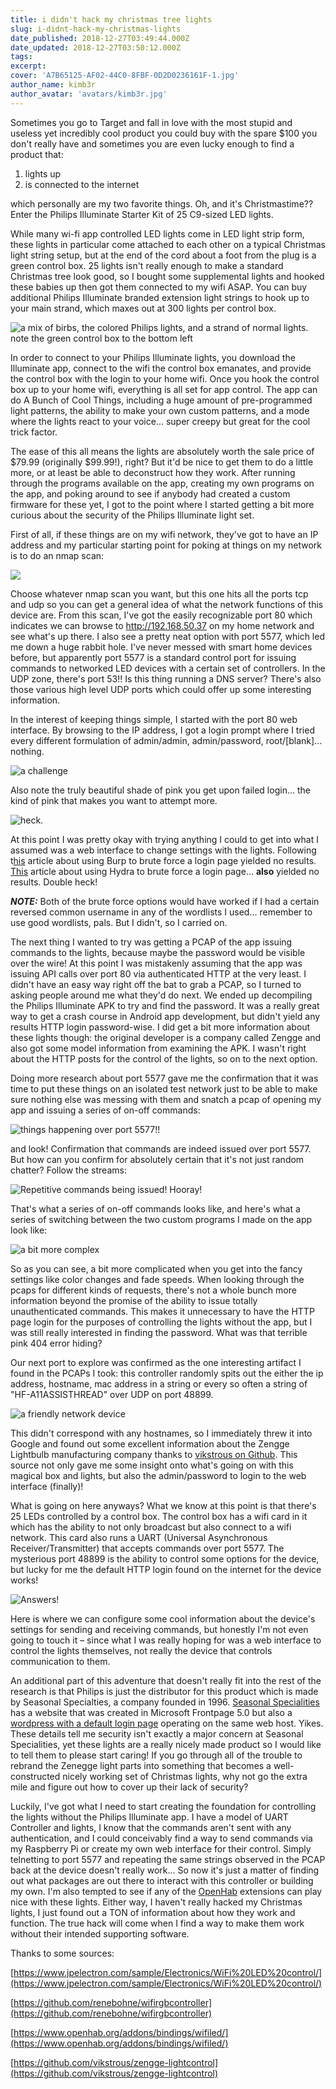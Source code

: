 ```yaml
---
title: i didn't hack my christmas tree lights
slug: i-didnt-hack-my-christmas-lights
date_published: 2018-12-27T03:49:44.000Z
date_updated: 2018-12-27T03:50:12.000Z
tags:
excerpt:
cover: 'A7B65125-AF02-44C0-8FBF-0D2D0236161F-1.jpg'
author_name: kimb3r
author_avatar: 'avatars/kimb3r.jpg'
---
```


Sometimes you go to Target and fall in love with the most stupid and useless yet
incredibly cool product you could buy with the spare $100 you don't really have
and sometimes you are even lucky enough to find a product that:

1. lights up
2. is connected to the internet

which personally are my two favorite things. Oh, and it's Christmastime?? Enter
the Philips Illuminate Starter Kit of 25 C9-sized LED lights.

While many wi-fi app controlled LED lights come in LED light strip form, these
lights in particular come attached to each other on a typical Christmas light
string setup, but at the end of the cord about a foot from the plug is a green
control box. 25 lights isn't really enough to make a standard Christmas tree
look good, so I bought some supplemental lights and hooked these babies up then
got them connected to my wifi ASAP. You can buy additional Philips Illuminate
branded extension light strings to hook up to your main strand, which maxes out
at 300 lights per control box.

![](IMG_3415.jpg "a mix of birbs, the colored Philips lights, and a strand of normal lights. note the green control box to the bottom left")

In order to connect to your Philips Illuminate lights, you download the
Illuminate app, connect to the wifi the control box emanates, and provide the
control box with the login to your home wifi. Once you hook the control box up
to your home wifi, everything is all set for app control. The app can do A Bunch
of Cool Things, including a huge amount of pre-programmed light patterns, the
ability to make your own custom patterns, and a mode where the lights react to
your voice... super creepy but great for the cool trick factor.

The ease of this all means the lights are absolutely worth the sale price of
$79.99 (originally $99.99!), right? But it'd be nice to get them to do a little
more, or at least be able to deconstruct how they work. After running through
the programs available on the app, creating my own programs on the app, and
poking around to see if anybody had created a custom firmware for these yet, I
got to the point where I started getting a bit more curious about the security
of the Philips Illuminate light set.

First of all, if these things are on my wifi network, they've got to have an IP
address and my particular starting point for poking at things on my network is
to do an nmap scan:

![](image-19.jpg)

Choose whatever nmap scan you want, but this one hits all the ports tcp and udp
so you can get a general idea of what the network functions of this device are.
From this scan, I've got the easily recognizable port 80 which indicates we can
browse to http://192.168.50.37 on my home network and see what's up there. I
also see a pretty neat option with port 5577, which led me down a huge rabbit
hole. I've never messed with smart home devices before, but apparently port 5577
is a standard control port for issuing commands to networked LED devices with a
certain set of controllers. In the UDP zone, there's port 53!! Is this thing
running a DNS server? There's also those various high level UDP ports which
could offer up some interesting information.

In the interest of keeping things simple, I started with the port 80 web
interface. By browsing to the IP address, I got a login prompt where I tried
every different formulation of admin/admin, admin/password, root/[blank]...
nothing.

![](Screen-Shot-2018-12-26-at-10.24.57-AM.jpg "a challenge")

Also note the truly beautiful shade of pink you get upon failed login... the
kind of pink that makes you want to attempt more.

![](Screen-Shot-2018-12-26-at-10.29.47-AM.jpg "heck.")

At this point I was pretty okay with trying anything I could to get into what I
assumed was a web interface to change settings with the lights. Following
t[his](https://support.portswigger.net/customer/portal/articles/1964020-using-burp-to-brute-force-a-login-page)
article about using Burp to brute force a login page yielded no results.
[This](http://tylerrockwell.github.io/defeating-basic-auth-with-hydra/) article
about using Hydra to brute force a login page... **also** yielded no results.
Double heck!

_**NOTE:**_ Both of the brute force options would have worked if I had a certain
reversed common username in any of the wordlists I used... remember to use good
wordlists, pals. But I didn't, so I carried on.

The next thing I wanted to try was getting a PCAP of the app issuing commands to
the lights, because maybe the password would be visible over the wire! At this
point I was mistakenly assuming that the app was issuing API calls over port 80
via authenticated HTTP at the very least. I didn't have an easy way right off
the bat to grab a PCAP, so I turned to asking people around me what they'd do
next. We ended up decompiling the Philips Illuminate APK to try and find the
password. It was a really great way to get a crash course in Android app
development, but didn't yield any results HTTP login password-wise. I did get a
bit more information about these lights though: the original developer is a
company called Zengge and also got some model information from examining the
APK. I wasn't right about the HTTP posts for the control of the lights, so on to
the next option.

Doing more research about port 5577 gave me the confirmation that it was time to
put these things on an isolated test network just to be able to make sure
nothing else was messing with them and snatch a pcap of opening my app and
issuing a series of on-off commands:

![](Screen-Shot-2018-12-25-at-4.13.02-PM.jpg "things happening over port 5577!!")

and look! Confirmation that commands are indeed issued over port 5577. But how
can you confirm for absolutely certain that it's not just random chatter? Follow
the streams:

![](Screen-Shot-2018-12-25-at-4.26.26-PM.jpg "Repetitive commands being issued! Hooray!")

That's what a series of on-off commands looks like, and here's what a series of
switching between the two custom programs I made on the app look like:

![](Screen-Shot-2018-12-25-at-4.36.31-PM.png "a bit more complex")

So as you can see, a bit more complicated when you get into the fancy settings
like color changes and fade speeds. When looking through the pcaps for different
kinds of requests, there's not a whole bunch more information beyond the promise
of the ability to issue totally unauthenticated commands. This makes it
unnecessary to have the HTTP page login for the purposes of controlling the
lights without the app, but I was still really interested in finding the
password. What was that terrible pink 404 error hiding?

Our next port to explore was confirmed as the one interesting artifact I found
in the PCAPs I took: this controller randomly spits out the either the ip
address, hostname, mac address in a string or every so often a string of
"HF-A11ASSISTHREAD" over UDP on port 48899.

![](Screen-Shot-2018-12-26-at-1.46.48-PM.png "a friendly network device")

This didn't correspond with any hostnames, so I immediately threw it into Google
and found out some excellent information about the Zengge Lightbulb
manufacturing company thanks to
[vikstrous on Github](https://github.com/vikstrous/zengge-lightcontrol). This
source not only gave me some insight onto what's going on with this magical box
and lights, but also the admin/password to login to the web interface (finally)!

What is going on here anyways? What we know at this point is that there's 25
LEDs controlled by a control box. The control box has a wifi card in it which
has the ability to not only broadcast but also connect to a wifi network. This
card also runs a UART (Universal Asynchronous Receiver/Transmitter) that accepts
commands over port 5577. The mysterious port 48899 is the ability to control
some options for the device, but lucky for me the default HTTP login found on
the internet for the device works!

![](Screen-Shot-2018-12-25-at-5.37.14-PM.jpg "Answers!")

Here is where we can configure some cool information about the device's settings
for sending and receiving commands, but honestly I'm not even going to touch it
– since what I was really hoping for was a web interface to control the lights
themselves, not really the device that controls communication to them.

An additional part of this adventure that doesn't really fit into the rest of
the research is that Philips is just the distributor for this product which is
made by Seasonal Specialties, a company founded in 1996.
[Seasonal Specialities](http://www.seasonalspecialties.com) has a website that
was created in Microsoft Frontpage 5.0 but also a
[wordpress with a default login page](http://www.seasonalspecialties.com/wp/wp-login.php)
operating on the same web host. Yikes. These details tell me security isn't
exactly a major concern at Seasonal Specialities, yet these lights are a really
nicely made product so I would like to tell them to please start caring! If you
go through all of the trouble to rebrand the Zenegge light parts into something
that becomes a well-constructed nicely working set of Christmas lights, why not
go the extra mile and figure out how to cover up their lack of security?

Luckily, I've got what I need to start creating the foundation for controlling
the lights without the Philips Illuminate app. I have a model of UART Controller
and lights, I know that the commands aren't sent with any authentication, and I
could conceivably find a way to send commands via my Raspberry Pi or create my
own web interface for their control. Simply telnetting to port 5577 and
repeating the same strings observed in the PCAP back at the device doesn't
really work... So now it's just a matter of finding out what packages are out
there to interact with this controller or building my own. I'm also tempted to
see if any of the [OpenHab](https://www.openhab.org/addons/bindings/wifiled/)
extensions can play nice with these lights. Either way, I haven't really hacked
my Christmas lights, I just found out a TON of information about how they work
and function. The true hack will come when I find a way to make them work
without their intended supporting software.

Thanks to some sources:

[https://www.jpelectron.com/sample/Electronics/WiFi%20LED%20control/](https://www.jpelectron.com/sample/Electronics/WiFi%20LED%20control/)

[https://github.com/renebohne/wifirgbcontroller](https://github.com/renebohne/wifirgbcontroller)

[https://www.openhab.org/addons/bindings/wifiled/](https://www.openhab.org/addons/bindings/wifiled/)

[https://github.com/vikstrous/zengge-lightcontrol](https://github.com/vikstrous/zengge-lightcontrol)
